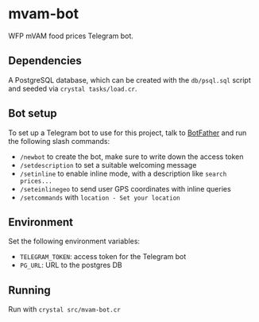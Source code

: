 # mvam-bot

WFP mVAM food prices Telegram bot.

## Dependencies

A PostgreSQL database, which can be created with the `db/psql.sql` script and seeded via `crystal tasks/load.cr`.

## Bot setup

To set up a Telegram bot to use for this project, talk to [BotFather](telegram.me/BotFather) and run the following slash commands:

* `/newbot` to create the bot, make sure to write down the access token
* `/setdescription` to set a suitable welcoming message
* `/setinline` to enable inline mode, with a description like `search prices...`
* `/seteinlinegeo` to send user GPS coordinates with inline queries
* `/setcommands` with `location - Set your location`

## Environment

Set the following environment variables:

* `TELEGRAM_TOKEN`: access token for the Telegram bot
* `PG_URL`: URL to the postgres DB

## Running

Run with `crystal src/mvam-bot.cr`
